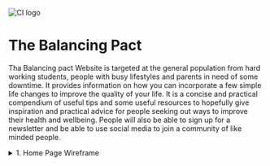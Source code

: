 ![CI logo](https://codeinstitute.s3.amazonaws.com/fullstack/ci_logo_small.png)

# The Balancing Pact

Tha Balancing pact Website is targeted at the general population from hard working students, people with
busy lifestyles and parents in need of some downtime. It provides information on how you can incorporate
a few simple life changes to improve the quality of your life. It is a concise and practical compendium 
of useful tips and some useful resources to hopefully give inspiration and practical advice for people
seeking out ways to improve their health and wellbeing. People will also be able to sign up for a newsletter and be able to use social media to join a community of like minded people.

<details>
  <summary>1. Home Page Wireframe</summary>
  
<p align="center">
  <img 
    width="400"
    height="400"
    src="assets/images/wireframes/homepage .png">
</p>
<details>

## Gitpod Reminders

To run a frontend (HTML, CSS, Javascript only) application in Gitpod, in the terminal, type:

`python3 -m http.server`

